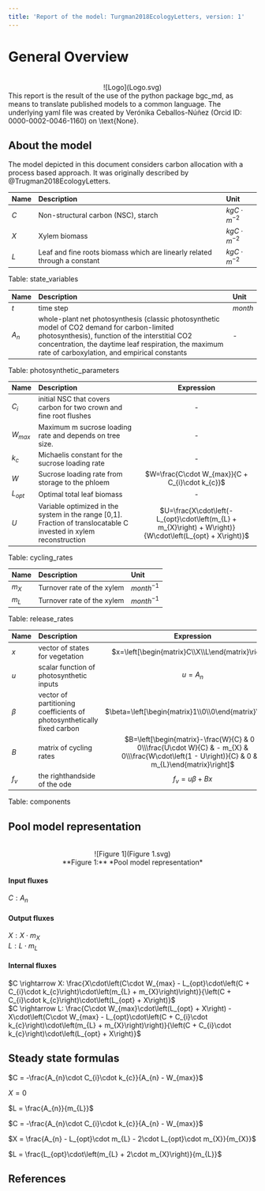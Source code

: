 ```yaml
---
title: 'Report of the model: Turgman2018EcologyLetters, version: 1'
---
```

  
  
# General Overview  
  

<br>
<center>
![Logo](Logo.svg)
</center>
This report is the result of the use of the python package bgc_md, as means to translate published models to a common language.  The underlying yaml file was created by Verónika Ceballos-Núñez (Orcid ID: 0000-0002-0046-1160) on \text{None}.  
  
  
  
## About the model  
  
The model depicted in this document considers carbon allocation with a process based approach. It was originally described by @Trugman2018EcologyLetters.  
  
  
  
Name|Description|Unit  
:-----|:-----|:-----  
$C$|Non-structural carbon (NSC), starch|$kgC\cdot m^{-2}$  
$X$|Xylem biomass|$kgC\cdot m^{-2}$  
$L$|Leaf and fine roots biomass which are linearly related through a constant|$kgC\cdot m^{-2}$  
  Table: state_variables  
  
  
Name|Description|Unit  
:-----|:-----|:-----  
$t$|time step|$month$  
$A_{n}$|whole-plant net photosynthesis (classic photosynthetic model of CO2 demand for carbon-limited photosynthesis), function of the interstitial CO2 concentration, the daytime leaf respiration, the maximum rate of carboxylation, and empirical constants|-  
  Table: photosynthetic_parameters  
  
  
Name|Description|Expression  
:-----|:-----|:-----:  
$C_{i}$|initial NSC that covers carbon for two crown and fine root flushes|-  
$W_{max}$|Maximum m sucrose loading rate and depends on tree size.|-  
$k_{c}$|Michaelis constant for the sucrose loading rate|-  
$W$|Sucrose loading rate from storage to the phloem|$W=\frac{C\cdot W_{max}}{C + C_{i}\cdot k_{c}}$  
$L_{opt}$|Optimal total leaf biomass|-  
$U$|Variable optimized in the system in the range [0,1]. Fraction of translocatable C invested in xylem reconstruction|$U=\frac{X\cdot\left(- L_{opt}\cdot\left(m_{L} + m_{X}\right) + W\right)}{W\cdot\left(L_{opt} + X\right)}$  
  Table: cycling_rates  
  
  
Name|Description|Unit  
:-----|:-----|:-----  
$m_{X}$|Turnover rate of the xylem|$month^{-1}$  
$m_{L}$|Turnover rate of the xylem|$month^{-1}$  
  Table: release_rates  
  
  
Name|Description|Expression  
:-----|:-----|:-----:  
$x$|vector of states for vegetation|$x=\left[\begin{matrix}C\\X\\L\end{matrix}\right]$  
$u$|scalar function of photosynthetic inputs|$u=A_{n}$  
$\beta$|vector of partitioning coefficients of photosynthetically fixed carbon|$\beta=\left[\begin{matrix}1\\0\\0\end{matrix}\right]$  
$B$|matrix of cycling rates|$B=\left[\begin{matrix}-\frac{W}{C} & 0 & 0\\\frac{U\cdot W}{C} & - m_{X} & 0\\\frac{W\cdot\left(1 - U\right)}{C} & 0 & - m_{L}\end{matrix}\right]$  
$f_{v}$|the righthandside of the ode|$f_{v}=u\beta + B x$  
  Table: components  
  
  
## Pool model representation  
  

<br>
<center>
![Figure 1](Figure 1.svg)<br>**Figure 1:** *Pool model representation*<br>
</center>
  
  
#### Input fluxes  
  
$C: A_{n}$  

  
  
#### Output fluxes  
  
$X: X\cdot m_{X}$  
$L: L\cdot m_{L}$  

  
  
#### Internal fluxes  
  
$C \rightarrow X: \frac{X\cdot\left(C\cdot W_{max} - L_{opt}\cdot\left(C + C_{i}\cdot k_{c}\right)\cdot\left(m_{L} + m_{X}\right)\right)}{\left(C + C_{i}\cdot k_{c}\right)\cdot\left(L_{opt} + X\right)}$  
$C \rightarrow L: \frac{C\cdot W_{max}\cdot\left(L_{opt} + X\right) - X\cdot\left(C\cdot W_{max} - L_{opt}\cdot\left(C + C_{i}\cdot k_{c}\right)\cdot\left(m_{L} + m_{X}\right)\right)}{\left(C + C_{i}\cdot k_{c}\right)\cdot\left(L_{opt} + X\right)}$  
  
  
## Steady state formulas  
  
$C = -\frac{A_{n}\cdot C_{i}\cdot k_{c}}{A_{n} - W_{max}}$  
  
  
  
$X = 0$  
  
  
  
$L = \frac{A_{n}}{m_{L}}$  
  
  
  
$C = -\frac{A_{n}\cdot C_{i}\cdot k_{c}}{A_{n} - W_{max}}$  
  
  
  
$X = \frac{A_{n} - L_{opt}\cdot m_{L} - 2\cdot L_{opt}\cdot m_{X}}{m_{X}}$  
  
  
  
$L = \frac{L_{opt}\cdot\left(m_{L} + 2\cdot m_{X}\right)}{m_{L}}$  
  
  
  
  
  
## References  
  

